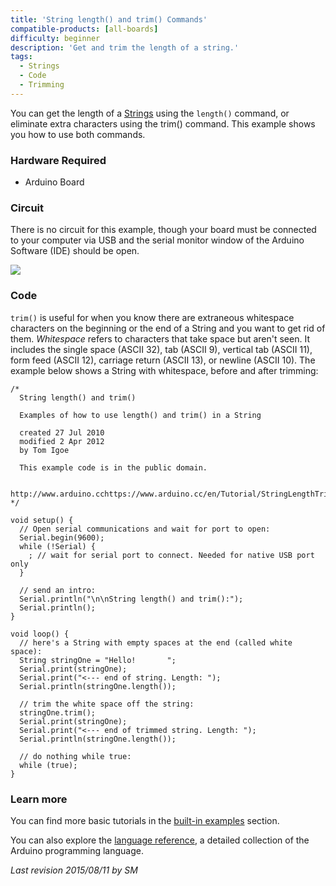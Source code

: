 ```yaml
---
title: 'String length() and trim() Commands'
compatible-products: [all-boards]
difficulty: beginner
description: 'Get and trim the length of a string.'
tags:
  - Strings
  - Code
  - Trimming
---
```


You can get the length of a [Strings](https://www.arduino.cc/en/Reference/StringObject)  using the `length()` command, or eliminate extra characters using the trim() command.  This example shows you how to use both commands.

### Hardware Required

- Arduino Board

### Circuit

There is no circuit for this example, though your board must be connected to your computer via USB and the serial monitor window of the Arduino Software (IDE) should be open.

![](assets/circuit.png)


### Code

`trim()` is useful for when you know there are extraneous whitespace characters on the beginning or the end of a String and you want to get rid of them. *Whitespace* refers to characters that take space but aren't seen. It includes the single space (ASCII 32), tab (ASCII 9), vertical tab (ASCII 11), form feed (ASCII 12), carriage return (ASCII 13), or newline (ASCII 10). The example below shows a String with whitespace, before and after trimming:

```arduino
/*
  String length() and trim()

  Examples of how to use length() and trim() in a String

  created 27 Jul 2010
  modified 2 Apr 2012
  by Tom Igoe

  This example code is in the public domain.

  http://www.arduino.cchttps://www.arduino.cc/en/Tutorial/StringLengthTrim
*/

void setup() {
  // Open serial communications and wait for port to open:
  Serial.begin(9600);
  while (!Serial) {
    ; // wait for serial port to connect. Needed for native USB port only
  }

  // send an intro:
  Serial.println("\n\nString length() and trim():");
  Serial.println();
}

void loop() {
  // here's a String with empty spaces at the end (called white space):
  String stringOne = "Hello!       ";
  Serial.print(stringOne);
  Serial.print("<--- end of string. Length: ");
  Serial.println(stringOne.length());

  // trim the white space off the string:
  stringOne.trim();
  Serial.print(stringOne);
  Serial.print("<--- end of trimmed string. Length: ");
  Serial.println(stringOne.length());

  // do nothing while true:
  while (true);
}
```

### Learn more

You can find more basic tutorials in the [built-in examples](/built-in-examples) section.

You can also explore the [language reference](https://www.arduino.cc/reference/en/), a detailed collection of the Arduino programming language.

*Last revision 2015/08/11 by SM*